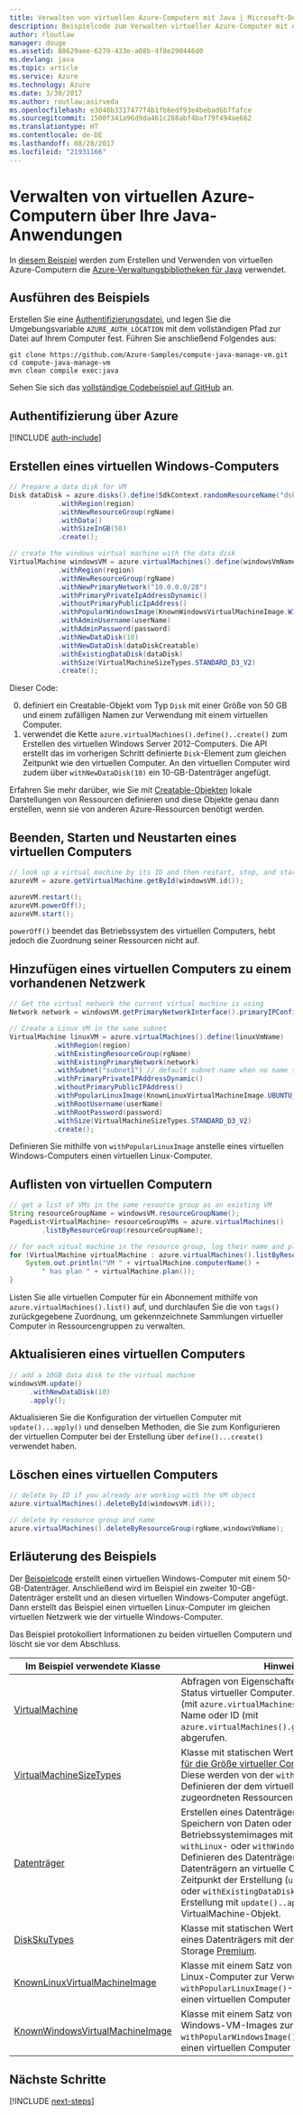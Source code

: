 ```yaml
---
title: Verwalten von virtuellen Azure-Computern mit Java | Microsoft-Dokumentation
description: Beispielcode zum Verwalten virtueller Azure-Computer mit dem Azure SDK für Java
author: rloutlaw
manager: douge
ms.assetid: 88629aee-6279-433e-a08b-4f8e290446d0
ms.devlang: java
ms.topic: article
ms.service: Azure
ms.technology: Azure
ms.date: 3/30/2017
ms.author: routlaw;asirveda
ms.openlocfilehash: e3048b3317477f4b1fb8edf93e4bebad6b7fafce
ms.sourcegitcommit: 1500f341a96d9da461c288abf4baf79f494ae662
ms.translationtype: HT
ms.contentlocale: de-DE
ms.lasthandoff: 08/28/2017
ms.locfileid: "21931166"
---
```

# <a name="manage-azure-virtual-machines-from-your-java-applications"></a>Verwalten von virtuellen Azure-Computern über Ihre Java-Anwendungen

In [diesem Beispiel](https://github.com/Azure-Samples/compute-java-manage-vm/) werden zum Erstellen und Verwenden von virtuellen Azure-Computern die [Azure-Verwaltungsbibliotheken für Java](https://github.com/Azure/azure-sdk-for-java) verwendet.

## <a name="run-the-sample"></a>Ausführen des Beispiels

Erstellen Sie eine [Authentifizierungsdatei](https://github.com/Azure/azure-sdk-for-java/blob/master/AUTH.md), und legen Sie die Umgebungsvariable `AZURE_AUTH_LOCATION` mit dem vollständigen Pfad zur Datei auf Ihrem Computer fest. Führen Sie anschließend Folgendes aus:

```
git clone https://github.com/Azure-Samples/compute-java-manage-vm.git
cd compute-java-manage-vm
mvn clean compile exec:java
```

Sehen Sie sich das [vollständige Codebeispiel auf GitHub](https://github.com/Azure-Samples/compute-java-manage-vm/blob/master/src/main/java/com/microsoft/azure/management/compute/samples/ManageVirtualMachine.java) an.

## <a name="authenticate-with-azure"></a>Authentifizierung über Azure

[!INCLUDE [auth-include](includes/java-auth-include.md)]

## <a name="create-a-windows-virtual-machine"></a>Erstellen eines virtuellen Windows-Computers

```java
// Prepare a data disk for VM
Disk dataDisk = azure.disks().define(SdkContext.randomResourceName("dsk", 30))
            .withRegion(region)
            .withNewResourceGroup(rgName)
            .withData()
            .withSizeInGB(50)
            .create();

// create the windows virtual machine with the data disk            
VirtualMachine windowsVM = azure.virtualMachines().define(windowsVmName)
            .withRegion(region)
            .withNewResourceGroup(rgName)
            .withNewPrimaryNetwork("10.0.0.0/28")
            .withPrimaryPrivateIpAddressDynamic()
            .withoutPrimaryPublicIpAddress()
            .withPopularWindowsImage(KnownWindowsVirtualMachineImage.WINDOWS_SERVER_2012_R2_DATACENTER)
            .withAdminUsername(userName)
            .withAdminPassword(password)
            .withNewDataDisk(10)
            .withNewDataDisk(dataDiskCreatable)
            .withExistingDataDisk(dataDisk)
            .withSize(VirtualMachineSizeTypes.STANDARD_D3_V2)
            .create();
```

Dieser Code:   

0. definiert ein Creatable-Objekt vom Typ `Disk` mit einer Größe von 50 GB und einem zufälligen Namen zur Verwendung mit einem virtuellen Computer.
0. verwendet die Kette `azure.virtualMachines().define()..create()` zum Erstellen des virtuellen Windows Server 2012-Computers. Die API erstellt das im vorherigen Schritt definierte `Disk`-Element zum gleichen Zeitpunkt wie den virtuellen Computer. An den virtuellen Computer wird zudem über `withNewDataDisk(10)` ein 10-GB-Datenträger angefügt.

Erfahren Sie mehr darüber, wie Sie mit [Creatable<T>-Objekten](java-sdk-azure-concepts.md#Creatables) lokale Darstellungen von Ressourcen definieren und diese Objekte genau dann erstellen, wenn sie von anderen Azure-Ressourcen benötigt werden.

## <a name="stop-start-and-restart-a-virtual-machine"></a>Beenden, Starten und Neustarten eines virtuellen Computers

```java
// look up a virtual machine by its ID and then restart, stop, and start it
azureVM = azure.getVirtualMachine.getById(windowsVM.id());

azureVM.restart();
azureVM.powerOff();
azureVM.start();
```

`powerOff()` beendet das Betriebssystem des virtuellen Computers, hebt jedoch die Zuordnung seiner Ressourcen nicht auf.

## <a name="add-a-virtual-machine-to-an-existing-network"></a>Hinzufügen eines virtuellen Computers zu einem vorhandenen Netzwerk

```java
// Get the virtual network the current virtual machine is using
Network network = windowsVM.getPrimaryNetworkInterface().primaryIPConfiguration().getNetwork();

// Create a Linux VM in the same subnet
VirtualMachine linuxVM = azure.virtualMachines().define(linuxVmName)
           .withRegion(region)
           .withExistingResourceGroup(rgName)
           .withExistingPrimaryNetwork(network)
           .withSubnet("subnet1") // default subnet name when no name specified at creation
           .withPrimaryPrivateIPAddressDynamic()
           .withoutPrimaryPublicIPAddress()
           .withPopularLinuxImage(KnownLinuxVirtualMachineImage.UBUNTU_SERVER_16_04_LTS)
           .withRootUsername(userName)
           .withRootPassword(password)
           .withSize(VirtualMachineSizeTypes.STANDARD_D3_V2)
           .create();
```

Definieren Sie mithilfe von `withPopularLinuxImage` anstelle eines virtuellen Windows-Computers einen virtuellen Linux-Computer.


## <a name="list-virtual-machines"></a>Auflisten von virtuellen Computern

```java
// get a list of VMs in the same resource group as an existing VM
String resourceGroupName = windowsVM.resourceGroupName();
PagedList<VirtualMachine> resourceGroupVMs = azure.virtualMachines()
        .listByResourceGroup(resourceGroupName); 

// for each vitual machine in the resource group, log their name and plan
for (VirtualMachine virtualMachine : azure.virtualMachines().listByResourceGroup(resourceGroupName)) {
    System.out.println("VM " + virtualMachine.computerName() + 
        " has plan " + virtualMachine.plan());
}
```

Listen Sie alle virtuellen Computer für ein Abonnement mithilfe von `azure.virtualMachines().list()` auf, und durchlaufen Sie die von `tags()` zurückgegebene Zuordnung, um gekennzeichnete Sammlungen virtueller Computer in Ressourcengruppen zu verwalten.

## <a name="update-a-virtual-machine"></a>Aktualisieren eines virtuellen Computers

```java
// add a 10GB data disk to the virtual machine
windowsVM.update()
     .withNewDataDisk(10)
     .apply();
```

Aktualisieren Sie die Konfiguration der virtuellen Computer mit `update()...apply()` und denselben Methoden, die Sie zum Konfigurieren der virtuellen Computer bei der Erstellung über `define()...create()` verwendet haben.

## <a name="delete-a-virtual-machine"></a>Löschen eines virtuellen Computers

```java
// delete by ID if you already are working with the VM object
azure.virtualMachines().deleteById(windowsVM.id());

// delete by resource group and name
azure.virtualMachines().deleteByResourceGroup(rgName,windowsVmName);
```

## <a name="sample-explanation"></a>Erläuterung des Beispiels

Der [Beispielcode](https://github.com/Azure-Samples/compute-java-manage-vm/blob/master/src/main/java/com/microsoft/azure/management/compute/samples/ManageVirtualMachine.java) erstellt einen virtuellen Windows-Computer mit einem 50-GB-Datenträger. Anschließend wird im Beispiel ein zweiter 10-GB-Datenträger erstellt und an diesen virtuellen Windows-Computer angefügt.
Dann erstellt das Beispiel einen virtuellen Linux-Computer im gleichen virtuellen Netzwerk wie der virtuelle Windows-Computer.

Das Beispiel protokolliert Informationen zu beiden virtuellen Computern und löscht sie vor dem Abschluss.

| Im Beispiel verwendete Klasse | Hinweise
|-------|-------|
| [VirtualMachine](https://docs.microsoft.com/java/api/com.microsoft.azure.management.compute._virtual_machine) | Abfragen von Eigenschaften und Verwalten des Status virtueller Computer. Wird in Listenform (mit `azure.virtualMachines().list()`) oder nach Name oder ID (mit `azure.virtualMachines().getByResourceGroup()`) abgerufen.
| [VirtualMachineSizeTypes](https://docs.microsoft.com/java/api/com.microsoft.azure.management.compute._virtual_machine_size_types) | Klasse mit statischen Werten, die den [Optionen für die Größe virtueller Computer](https://azure.microsoft.com/pricing/details/virtual-machines/linux/) entsprechen. Diese werden von der `withSize()`-Methode zum Definieren der dem virtuellen Computer zugeordneten Ressourcen verwendet.
| [Datenträger](https://docs.microsoft.com/java/api/com.microsoft.azure.management.compute._disk) | Erstellen eines Datenträgers mit `withData()` zum Speichern von Daten oder eines Betriebssystemimages mit der entsprechenden `withLinux`- oder `withWindows`-Methode (beim Definieren des Datenträgers). Anfügen von Datenträgern an virtuelle Computer zum Zeitpunkt der Erstellung (`using withNewDataDisk` oder `withExistingDataDisk`) oder nach der Erstellung mit `update()..apply()` für das VirtualMachine-Objekt.
| [DiskSkuTypes](https://docs.microsoft.com/java/api/com.microsoft.azure.management.compute._disk_sku_types) | Klasse mit statischen Werten zum Definieren eines Datenträgers mit dem Tarif Standard oder Storage [Premium](https://docs.microsoft.com/azure/storage/storage-premium-storage).
| [KnownLinuxVirtualMachineImage](https://docs.microsoft.com/java/api/com.microsoft.azure.management.compute._known_linux_virtual_machine_image) | Klasse mit einem Satz von Optionen für virtuelle Linux-Computer zur Verwendung mit der `withPopularLinuxImage()`-Methode, wenn Sie einen virtuellen Computer definieren.
| [KnownWindowsVirtualMachineImage](https://docs.microsoft.com/java/api/com.microsoft.azure.management.compute._known_windows_virtual_machine_image) | Klasse mit einem Satz von Optionen für Windows-VM-Images zur Verwendung mit der `withPopularWindowsImage()`-Methode, wenn Sie einen virtuellen Computer definieren.

## <a name="next-steps"></a>Nächste Schritte

[!INCLUDE [next-steps](includes/java-next-steps.md)]